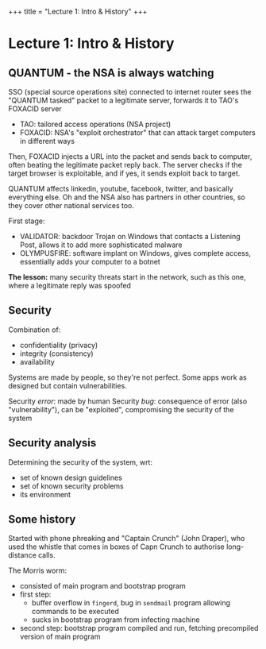 +++
title = "Lecture 1: Intro & History"
+++
# Lecture 1: Intro & History
## QUANTUM - the NSA is always watching
SSO (special source operations site) connected to internet router sees the "QUANTUM tasked" packet to a legitimate server, forwards it to TAO's FOXACID server
- TAO: tailored access operations (NSA project)
- FOXACID: NSA's "exploit orchestrator" that can attack target computers in different ways

Then, FOXACID injects a URL into the packet and sends back to computer, often beating the legitimate packet reply back.
The server checks if the target browser is exploitable, and if yes, it sends exploit back to target.

QUANTUM affects linkedin, youtube, facebook, twitter, and basically everything else.
Oh and the NSA also has partners in other countries, so they cover other national services too.

First stage:
- VALIDATOR: backdoor Trojan on Windows that contacts a Listening Post, allows it to add more sophisticated malware
- OLYMPUSFIRE: software implant on Windows, gives complete access, essentially adds your computer to a botnet

**The lesson:** many security threats start in the network, such as this one, where a legitimate reply was spoofed

## Security
Combination of:
- confidentiality (privacy)
- integrity (consistency)
- availability

Systems are made by people, so they're not perfect.
Some apps work as designed but contain vulnerabilities.

Security *error*: made by human
Security *bug*: consequence of error (also "vulnerability"), can be "exploited", compromising the security of the system

## Security analysis
Determining the security of the system, wrt:
- set of known design guidelines
- set of known security problems
- its environment

## Some history
Started with phone phreaking and "Captain Crunch" (John Draper), who used the whistle that comes in boxes of Capn Crunch to authorise long-distance calls.

The Morris worm:
- consisted of main program and bootstrap program
- first step:
    - buffer overflow in `fingerd`, bug in `sendmail` program allowing commands to be executed
    - sucks in bootstrap program from infecting machine
- second step: bootstrap program compiled and run, fetching precompiled version of main program
